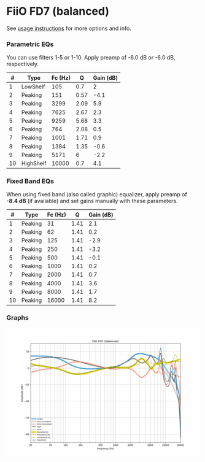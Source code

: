 # FiiO FD7 (balanced)
See [usage instructions](https://github.com/jaakkopasanen/AutoEq#usage) for more options and info.

### Parametric EQs
You can use filters 1-5 or 1-10. Apply preamp of -6.0 dB or -6.0 dB, respectively.

|   # | Type      |   Fc (Hz) |    Q |   Gain (dB) |
|-----|-----------|-----------|------|-------------|
|   1 | LowShelf  |       105 | 0.7  |         2   |
|   2 | Peaking   |       151 | 0.57 |        -4.1 |
|   3 | Peaking   |      3299 | 2.09 |         5.9 |
|   4 | Peaking   |      7625 | 2.67 |         2.3 |
|   5 | Peaking   |      9259 | 5.68 |         3.3 |
|   6 | Peaking   |       764 | 2.08 |         0.5 |
|   7 | Peaking   |      1001 | 1.71 |         0.9 |
|   8 | Peaking   |      1384 | 1.35 |        -0.6 |
|   9 | Peaking   |      5171 | 6    |        -2.2 |
|  10 | HighShelf |     10000 | 0.7  |         4.1 |

### Fixed Band EQs
When using fixed band (also called graphic) equalizer, apply preamp of **-8.4 dB** (if available) and set gains manually with these parameters.

|   # | Type    |   Fc (Hz) |    Q |   Gain (dB) |
|-----|---------|-----------|------|-------------|
|   1 | Peaking |        31 | 1.41 |         2.1 |
|   2 | Peaking |        62 | 1.41 |         0.2 |
|   3 | Peaking |       125 | 1.41 |        -2.9 |
|   4 | Peaking |       250 | 1.41 |        -3.2 |
|   5 | Peaking |       500 | 1.41 |        -0.1 |
|   6 | Peaking |      1000 | 1.41 |         0.2 |
|   7 | Peaking |      2000 | 1.41 |         0.7 |
|   8 | Peaking |      4000 | 1.41 |         3.6 |
|   9 | Peaking |      8000 | 1.41 |         1.7 |
|  10 | Peaking |     16000 | 1.41 |         8.2 |

### Graphs
![](./FiiO%20FD7%20(balanced).png)
